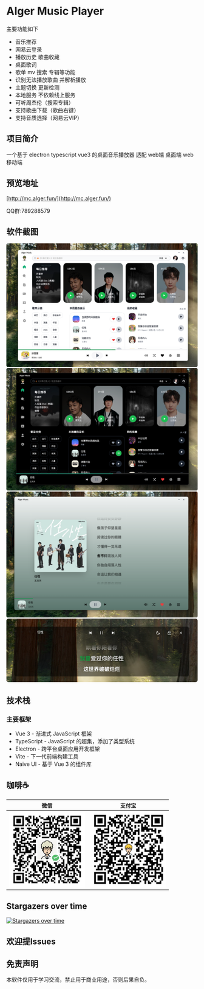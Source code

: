 # Alger Music Player
主要功能如下

- 音乐推荐
- 网易云登录
- 播放历史 歌曲收藏
- 桌面歌词
- 歌单 mv 搜索 专辑等功能
- 识别无法播放歌曲 并解析播放
- 主题切换 更新检测
- 本地服务 不依赖线上服务
- 可听周杰伦（搜索专辑）
- 支持歌曲下载（歌曲右键）
- 支持音质选择（网易云VIP）

## 项目简介
 一个基于 electron typescript vue3 的桌面音乐播放器 适配 web端 桌面端 web移动端

## 预览地址
[http://mc.alger.fun/](http://mc.alger.fun/)

QQ群:789288579

## 软件截图
![首页白](./docs/image.png)
![首页黑](./docs/image3.png)
![歌词](./docs/image1.png)
![桌面歌词](./docs/image2.png)

## 技术栈

### 主要框架
- Vue 3 - 渐进式 JavaScript 框架
- TypeScript - JavaScript 的超集，添加了类型系统
- Electron - 跨平台桌面应用开发框架
- Vite - 下一代前端构建工具
- Naive UI - 基于 Vue 3 的组件库


## 咖啡☕️
|                                        微信                                        |                                       支付宝                                       |
| :--------------------------------------------------------------------------------: | :--------------------------------------------------------------------------------: |
| <img src="https://github.com/algerkong/algerkong/blob/main/wechat.jpg?raw=true" alt="WeChat QRcode" width=200> | <img src="https://github.com/algerkong/algerkong/blob/main/alipay.jpg?raw=true" alt="Wechat QRcode" width=200> |


## Stargazers over time
[![Stargazers over time](https://starchart.cc/algerkong/AlgerMusicPlayer.svg?variant=adaptive)](https://starchart.cc/algerkong/AlgerMusicPlayer)




## 欢迎提Issues

## 免责声明
本软件仅用于学习交流，禁止用于商业用途，否则后果自负。
